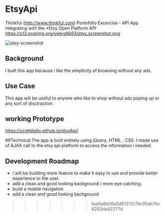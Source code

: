 # EtsyApi
Thinkful (http://www.thinkful.com) Portofolio Excercise - API App
integrating with the *Etsy Open Platform API
https://s13.postimg.org/vwkig6k93/etsy_screenshot.png

![etsy-screenshot](https://cloud.githubusercontent.com/assets/16064574/20193179/baec574e-a741-11e6-8a59-feb9e9c2ce15.jpg)



## Background
I built this app because i like the simplicity of browsing without any ads.

## Use Case
This app will be useful to anyone who like to shop without ads poping up or any sort of disctraction.

## working Prototype
https://scottdiallo.github.io/etsyApi/

##Technical
The app is built entirely using jQuery, HTML , CSS. 
I made use of AJAX call to the etsy api platform to access the information i needed.

## Development Roadmap
* I will be building more feature to make it easy to use and provide better experience to the user.
* add a clean and good looking background / more eye catching.
* build a mobile navigation 
* add a clean and good looking background
>>>>>>> faa9a8b09a5d91217c7dc95ab7bc8282da42277d

